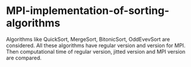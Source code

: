 # MPI-implementation-of-sorting-algorithms
Algorithms like QuickSort, MergeSort, BitonicSort, OddEvevSort are considered. All these algorithms have regular version and version for MPI. Then computational time of regular version, jitted version and MPI version are compared.

